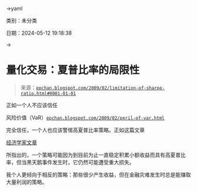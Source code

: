 →yaml

类别：未分类

日期：2024-05-12 19:18:38

→

# 量化交易：夏普比率的局限性

> 来源：[`epchan.blogspot.com/2009/02/limitation-of-sharpe-ratio.html#0001-01-01`](http://epchan.blogspot.com/2009/02/limitation-of-sharpe-ratio.html#0001-01-01)

正如一个人不应该信任

风险价值（VaR）[`epchan.blogspot.com/2009/02/peril-of-var.html`](http://epchan.blogspot.com/2009/02/peril-of-var.html)

完全信任，一个人也应该警惕高夏普比率策略。正如这篇文章

[经济学家文章](http://www.economist.com/finance/displaystory.cfm?story_id=12948575)

所指出的，一个策略可能因为到目前为止一直稳定积累小额收益而具有高夏普比率，但当黑天鹅事件发生时，它仍然可能遭受重大损失。

我个人更倾向于相反的策略：那些很少产生收益，但在金融灾难发生时总是能赚取大量利润的策略。
